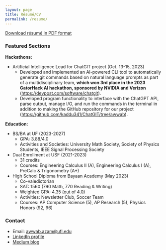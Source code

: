 ```yaml
---
layout: page
title: Résumé/CV
permalink: /resume/
---
```


[Download résumé in PDF format](/assets/Awwab_Azam_Resume.pdf)

### Featured Sections

**Hackathons:**

- Artificial Intelligence Lead for ChatGIT project (Oct. 13-15, 2023)
  - Developed and implemented an AI-powered CLI tool to
automatically generate git commands based on natural language
prompts as part of a multidisciplinary team, **which won 3rd place
in the 2023 GatorHack AI hackathon, sponsored by NVIDIA
and Verizon** (<https://devpost.com/software/chatgit>).
  - Developed program functionality to interface with the ChatGPT
API, parse output, manage I/O, and run the commands in the
terminal in addition to making the GitHub repository for our
project (<https://github.com/kaddu341/ChatGIT/tree/awwab>).

**Education:**

- BS/BA at UF (2023-2027)
  - GPA: 3.88/4.0
  - Activities and Societies: University Math Society, Society of Physics Students, IEEE Signal Processing Society
- Dual Enrollment at USF (2021-2023)
  - 31 credits
  - Courses: Engineering Calculus II (A), Engineering Calculus I (A), PreCalc & Trigonometry (A+)
- High School Diploma from Bayaan Academy (May 2023)
  - Co-valedictorian
  - SAT: 1560 (790 Math, 770 Reading & Writing)
  - Weighted GPA: 4.35 (out of 4.0)
  - Activities: Newsletter Club, Soccer Team
  - Courses: AP Computer Science (5), AP Research (5), Physics Honors (92, 96)

### Contact

- Email: <awwab.azam@ufl.edu>
- [LinkedIn profile](https://www.linkedin.com/in/awwab-ali-azam-101a4b257/)
- [Medium blog](https://medium.com/@awwabaliazam)
